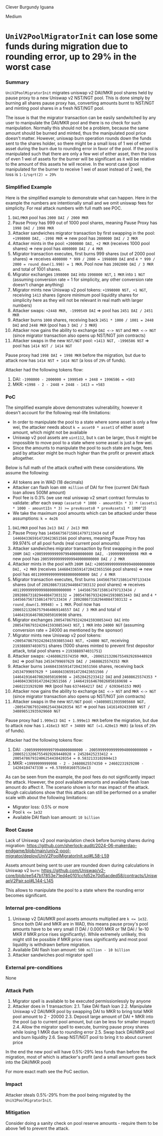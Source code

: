 Clever Burgundy Iguana

Medium

# `UniV2PoolMigratorInit` can lose some funds during migration due to rounding error, up to 29% in the worst case

### Summary

`UniV2PoolMigratorInit` migrates uniswap v2 DAI/MKR pool shares held by pause proxy to a new Uniswap v2 NST/NGT pool. This is done simply by burning all shares pause proxy has, converting amounts burnt to NST/NGT and minting pool shares in a fresh NST/NGT pool.

The issue is that the migrator transaction can be easily sandwitched by any user to manipulate the DAI/MKR pool and there is no check for such manipulation. Normally this should not be a problem, because the same amount should be burned and minted, thus the manipulated pool price doesn't matter. However, uniswap burn operation rounds down the funds sent to the shares holder, so there might be a small loss of 1 wei of either asset during the burn due to rounding error in favor of the pool. If the pool is manipulated such that there are only a few wei of either asset, then the loss of even 1 wei of assets for the burner will be significant as it will be relative to the amount of this assets he will receive. In the worst case (pool manipulated for the burner to receive 1 wei of asset instead of 2 wei), the loss is `1-1/sqrt(2) = 29%` 

### Simplified Example

Here is the simplified example to demonstrate what can happen. Here in the example the numbers are intentionally small and we omit uniswap fees for simplicity. For real attack numbers with full math see POC.

1. `DAI/MKR` pool has `2000 DAI / 2000 MKR`
2. Pause Proxy has 999 out of 1000 pool shares, meaning Pause Proxy has `1998 DAI / 1998 MKR`
3. Attacker sandwiches migrator transaction by first swapping in the pool: `+1998000 DAI, -1998 MKR` => new pool has `2000000 DAI / 2 MKR`
4. Attacker mints in the pool: `+2000000 DAI, +2 MKR` (receives 1000 pool shares) => new pool has `4000000 DAI / 4 MKR`
5. Migrator transaction executes, first burns 999 shares (out of 2000 pool shares) => receives `4000000 * 999 / 2000 = 1998000 DAI` and `4 * 999 / 2000 = round_down(1.998) = 1 MKR`. Pool now has `2002000 DAI / 3 MKR` and total of 1001 shares.
6. Migrator exchanges `1998000 DAI` into `1998000 NST`, `1 MKR` into `1 NGT` (assuming conversion rate = 1 for simplicity, any other conversion rate doesn't change anything)
7. Migrator mints new Uniswap v2 pool tokens: `+1998000 NST, +1 NGT`, receiving `1413` shares (ignore minimum pool liquidity shares for simplicity here as they will not be relevant in real math with larger numbers)
8. Attacker swaps: `+2448 MKR, -1999549 DAI` => pool has `2451 DAI / 2451 MKR`
9. Attacker burns `1000` shares, receiving back `2451 * 1000 / 1001 = 2448 DAI` and `2448 MKR` (pool has `3 DAI / 3 MKR`)
10. Attacker now gains the ability to exchange `DAI <-> NST` and `MKR <-> NGT` (since migrator transaction also opens up NST/NGT join contracts)
11. Attacker swaps in the new `NST/NGT` pool: `+1413 NGT, -1996586 NST` => pool has `1414 NST / 1414 NGT`

Pause proxy had `1998 DAI + 1998 MKR` before the migration, but due to attack now has `1414 NST + 1414 NGT` (a loss of `29%` of funds). 

Attacker had the following tokens flow:
1. DAI: `-1998000 - 2000000 + 1999549 + 2448 + 1996586 = +583`
2. MKR: `+1998 - 2 - 2448 + 2448 - 1413 = +583`

### PoC

The simplified example above demonstrates vulnerability, however it doesn't account for the following real-life limitations:
- In order to manipulate the pool to a state where some asset is only a few wei, the attacker needs about `k = asset0 * asset1` of either asset amount, which might not be available
- Uniswap v2 pool assets are `uint112`, but `k` can be larger, thus it might be impossible to move pool to a state where some asset is just a few wei.
- Since the amounts to manipulate the pool to such state are huge, fees paid by attacker might be much higher than the profit or prevent attack altogether.

Below is full math of the attack crafted with these considerations. We assume the following:
- All tokens are in WAD (18 decimals)
- Attacker can flash loan `400 million` of DAI for free (current DAI flash loan allows 500M amount)
- Pool fee is 0.3% (we use real uniswap v2 smart contract formulas to validate: after each swap `(assets0 * 1000 - amount0In * 3) * (assets1 * 1000 - amount1In * 3) >= prevAssets0 * prevAssets1 * 1000^2`)
- We take the maximum pool amounts which can be attacked under these assumptions: `k = 4e26`

1. `DAI/MKR` pool has `2e13 DAI / 2e13 MKR`
2. Pause Proxy has `1445667567158614797133434` out of `1446043365914720423651566` pool shares, meaning Pause Proxy has 99.974% of all pool funds (real current pool amounts)
3. Attacker sandwiches migrator transaction by first swapping in the pool `200M DAI`: `+200599999999979940000000000 DAI, -19999999999998 MKR` => new pool has `200599999999999940000000000 DAI / 2 MKR`
4. Attacker mints in the pool with `200M DAI`: `+200599999999999940000000000 DAI, +2 MKR` (receives `1446043365914720423651566` pool shares) => new pool has `401199999999999880000000000 DAI / 4 MKR`
5. Migrator transaction executes, first burns `1445667567158614797133434` shares (out of `2892086731829440847303132` pool shares) => receives `401199999999999880000000000 * 1445667567158614797133434 / 2892086731829440847303132 = 200547867932420415930853443 DAI` and `4 * 1445667567158614797133434 / 2892086731829440847303132 = round_down(1.99948) = 1 MKR`. Pool now has `200652132067579464069146557 DAI / 3 MKR` and total of `1446419164670826050169698` shares.
6. Migrator exchanges `200547867932420415930853443 DAI` into `200547867932420415930853443 NST`, `1 MKR` into `24000 NGT` (assuming conversion rate = 24000 as mentioned by the sponsor)
7. Migrator mints new Uniswap v2 pool tokens: `+200547867932420415930853443 NST, +24000 NGT`, receiving `2193888974030751` shares (1000 shares minted to prevent first depositor attack, total pool shares = `2193888974031751`)
8. Attacker swaps: `+24608625574350 MKR, -200652132067554929269448928 DAI` => pool has `24534799697629 DAI / 24608625574353 MKR`
9. Attacker burns `1446043365914720423651566` shares, receiving back `24534799697629 * 1446043365914720423651566 / 1446419164670826050169698 = 24528425233412 DAI` and `24608625574353 * 1446043365914720423651566 / 1446419164670826050169698 = 24602231929200 MKR` (pool has `6374464217 DAI / 6393645153 MKR`)
10. Attacker now gains the ability to exchange `DAI <-> NST` and `MKR <-> NGT` (since migrator transaction also opens up NST/NGT join contracts)
11. Attacker swaps in the new `NST/NGT` pool: `+340898513935905660 NGT, -200547867932406254438420354 NST` => pool has `14161492433089 NST / 340898513935929660 NGT`

Pause proxy had `1.999e13 DAI + 1.999e13 MKR` before the migration, but due to attack now has `1.416e13 NST + 34089 NGT (=1.420e13 MKR)` (a loss of `29%` of funds). 

Attacker had the following tokens flow:
1. DAI: `-200599999999979940000000000 - 200599999999999940000000000 + 200652132067554929269448928 + 24528425233412 + 200547867932406254438420354 = 0.5832133102694e13`
2. MKR: `+19999999999998 - 2 - 24608625574350 + 24602231929200 - 14204104747330 = +0.5789501607516e13`

As can be seen from the example, the pool fees do not significantly impact the attack. However, the pool available amounts and available flash loan amount do affect it. The scenario shown is for max impact of the attack. Rough calculations show that this attack can still be performed on a smaller scale with about the following limitations:
- Migrator loss: 0.5% or more
- Pool `k <= 1e32`
- Available DAI flash loan amount: `10 billion`

### Root Cause

Lack of Uniswap v2 pool manipulation check before burning shares during migration:
https://github.com/sherlock-audit/2024-06-makerdao-endgame/blob/main/univ2-pool-migrator/deploy/UniV2PoolMigratorInit.sol#L58-L59

Assets amount being sent to user are rounded down during calculations in Uniswap v2 `burn`:
https://github.com/Uniswap/v2-core/blob/ee547b17853e71ed4e0101ccfd52e70d5acded58/contracts/UniswapV2Pair.sol#L144-L145

This allows to manipulate the pool to a state where the rounding error becomes significant.

### Internal pre-conditions

1. Uniswap v2 DAI/MKR pool assets amounts multiplied are `k <= 1e32`. Since both DAI and MKR are in WAD, this means pause proxy's pool amounts have to be very small (1 DAI / 0.0001 MKR or 1M DAI / 1e-10 MKR if MKR price rises significantly). While extremely unlikely, this might still be possible if MKR price rises significantly and most pool liquidity is withdrawn before migration.
2. Available DAI flash loan amount: `500 million - 10 billion`
3. Attacker sandwiches pool migrator spell

### External pre-conditions

None

### Attack Path

1. Migrator spell is available to be executed permissionlessly by anyone
2. Attacker does in 1 transaction:
2.1. Take DAI flash loan
2.2. Manipulate Uniswap v2 DAI/MKR pool by swapping DAI to MKR to bring total MKR pool amount to 2 - 20000
2.3. Deposit large amount of DAI + MKR into the pool (up to current pool amount, but can be less for smaller impact)
2.4. Allow the migrator spell to execute, burning pause proxy shares while losing 1 MKR due to rounding error
2.5. Swap back DAI/MKR pool and burn liquidity
2.6. Swap NST/NGT pool to bring it to about current price

In the end the new pool will have 0.5%-29% less funds than before the migration, most of which is attacker's profit (and a small amount goes back into the DAI/MKR pool)

For more exact math see the PoC section.

### Impact

Attacker steals 0.5%-29% from the pool being migrated by the `UniV2PoolMigratorInit`.

### Mitigation

Consider doing a sanity check on pool reserve amounts - require them to be above 1e6 to prevent the attack.